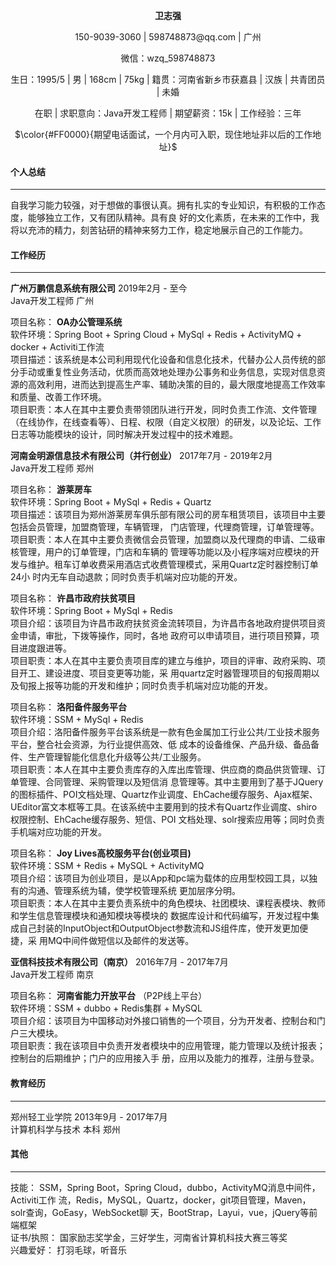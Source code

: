 <p align="center"><strong>卫志强</strong></p>
<p align="center">150-9039-3060 | 598748873@qq.com | 广州</p>
<p align="center">微信：wzq_598748873</p>
<p align="center">生日：1995/5 | 男 | 168cm | 75kg | 籍贯：河南省新乡市获嘉县 | 汉族 | 共青团员 | 未婚</p>
<p align="center">在职 | 求职意向：Java开发工程师 | 期望薪资：15k | 工作经验：三年</p>
<p align="center">$\color{#FF0000}{期望电话面试，一个月内可入职，现住地址非以后的工作地址}$</p>

#### 个人总结
---
自我学习能力较强，对于想做的事很认真。拥有扎实的专业知识，有积极的工作态度，能够独立工作，又有团队精神。具有良
好的文化素质，在未来的工作中，我将以充沛的精力，刻苦钻研的精神来努力工作，稳定地展示自己的工作能力。

#### 工作经历
---

**广州万鹏信息系统有限公司** 2019年2月 - 至今<br>
Java开发工程师 广州<br>

项目名称：  **OA办公管理系统** <br>
软件环境：Spring Boot + Spring Cloud + MySql + Redis + ActivityMQ + docker + Activiti工作流<br>
项目描述：该系统是本公司利用现代化设备和信息化技术，代替办公人员传统的部分手动或重复性业务活动，优质而高效地处理办公事务和业务信息，实现对信息资源的高效利用，进而达到提高生产率、辅助决策的目的，最大限度地提高工作效率和质量、改善工作环境。<br>
项目职责：本人在其中主要负责带领团队进行开发，同时负责工作流、文件管理（在线协作，在线查看等）、日程、权限（自定义权限）的研发，以及论坛、工作日志等功能模块的设计，同时解决开发过程中的技术难题。<br>

 **河南金明源信息技术有限公司（并行创业）**  2017年7月 - 2019年2月<br>
Java开发工程师 郑州<br>

项目名称：  **游莱房车** <br>
软件环境：Spring Boot + MySql + Redis + Quartz<br>
项目描述：该项目为郑州游莱房车俱乐部有限公司的房车租赁项目，该项目中主要包括会员管理，加盟商管理，车辆管理，
门店管理，代理商管理，订单管理等。<br>
项目职责：本人在其中主要负责微信会员管理，加盟商以及代理商的申请、二级审核管理，用户的订单管理，门店和车辆的
管理等功能以及小程序端对应模块的开发与维护。租车订单收费采用酒店式收费管理模式，采用Quartz定时器控制订单24小
时内无车自动退款；同时负责手机端对应功能的开发。<br>

项目名称：  **许昌市政府扶贫项目** <br>
软件环境：Spring Boot + MySql + Redis<br>
项目介绍：该项目为许昌市政府扶贫资金流转项目，为许昌市各地政府提供项目资金申请，审批，下拨等操作，同时，各地
政府可以申请项目，进行项目预算，项目进度跟进等。<br>
项目职责：本人在其中主要负责项目库的建立与维护，项目的评审、政府采购、项目开工、建设进度、项目变更等功能，采
用quartz定时器管理项目的旬报周期以及旬报上报等功能的开发和维护；同时负责手机端对应功能的开发。<br>

项目名称：  **洛阳备件服务平台** <br>
软件环境：SSM + MySql + Redis<br>
项目介绍：洛阳备件服务平台该系统是一款有色金属加工行业公共/工业技术服务平台，整合社会资源，为行业提供高效、低
成本的设备维保、产品升级、备品备件、生产管理智能化信息化升级等公共/工业服务。<br>
项目职责：本人在其中主要负责库存的入库出库管理、供应商的商品供货管理、订单管理、合同管理、采购管理以及短信消
息管理等。其中主要用到了基于JQuery的图标插件、POI文档处理、Quartz作业调度、EhCache缓存服务、Ajax框架、
UEditor富文本框等工具。在该系统中主要用到的技术有Quartz作业调度、shiro权限控制、EhCache缓存服务、短信、POI
文档处理、solr搜索应用等；同时负责手机端对应功能的开发。<br>

项目名称：  **Joy Lives高校服务平台(创业项目)** <br>
软件环境：SSM + Redis + MySQL + ActivityMQ<br>
项目介绍：该项目为创业项目，是以App和pc端为载体的应用型校园工具，以独有的沟通、管理系统为辅，使学校管理系统
更加层序分明。<br>
项目职责：本人在其中主要负责系统中的角色模块、社团模块、课程表模块、教师和学生信息管理模块和通知模块等模块的
数据库设计和代码编写，开发过程中集成自己封装的InputObject和OutputObject参数流和JS组件库，使开发更加便捷，采
用MQ中间件做短信以及邮件的发送等。<br>

 **亚信科技技术有限公司（南京）**  2016年7月 - 2017年7月<br>
Java开发工程师 南京<br>

项目名称： **河南省能力开放平台** （P2P线上平台）<br>
软件环境：SSM + dubbo + Redis集群 + MySQL<br>
项目介绍：该项目为中国移动对外接口销售的一个项目，分为开发者、控制台和门户三大模块。<br>
项目职责：我在该项目中负责开发者模块中的应用管理，能力管理以及统计报表；控制台的后期维护；门户的应用接入手
册，应用以及能力的推荐，注册与登录。<br>

#### 教育经历
---

郑州轻工业学院 2013年9月 - 2017年7月<br>
计算机科学与技术 本科 郑州<br>

#### 其他
---

技能： SSM，Spring Boot，Spring Cloud，dubbo，ActivityMQ消息中间件，Activiti工作
流，Redis，MySQL，Quartz，docker，git项目管理，Maven，solr查询，GoEasy，WebSocket聊
天，BootStrap，Layui，vue，jQuery等前端框架<br>
证书/执照： 国家励志奖学金，三好学生，河南省计算机科技大赛三等奖<br>
兴趣爱好： 打羽毛球，听音乐<br>